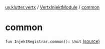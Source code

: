 [uy.klutter.vertx](../index.md) / [VertxInjektModule](index.md) / [common](.)


# common
<code>fun InjektRegistrar.common(): Unit</code> [(source)](https://github.com/kohesive/klutter/blob/master/vertx3-jdk8/src/main/kotlin/uy/klutter/vertx/Injektable.kt#L34)<br/>


